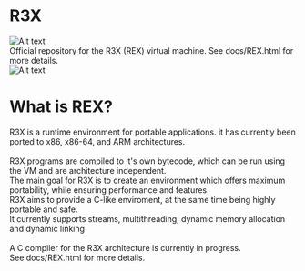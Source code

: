 R3X
===
![Alt text](http://i.imgur.com/Klw1O26.png)<br>
Official repository for the R3X (REX) virtual machine. See docs/REX.html for more details.<br>
![Alt text](http://i.imgur.com/sFJIoiC.png "R3X Running on Linux64 with example program")
<h1>What is REX?</h1>
R3X is a runtime environment for portable applications. it has currently been ported to x86, x86-64, and ARM architectures.<br>
<br>
R3X programs are compiled to it's own bytecode, which can be run using the VM and are architecture independent.<br>
The main goal for R3X is to create an environment which offers maximum portability, while ensuring performance and features.<br>
R3X aims to provide a C-like enviroment, at the same time being highly portable and safe.<br>
It currently supports streams, multithreading, dynamic memory allocation and dynamic linking<br>
<br>
A C compiler for the R3X architecture is currently in progress.<br>
See docs/REX.html for more details.<br>
